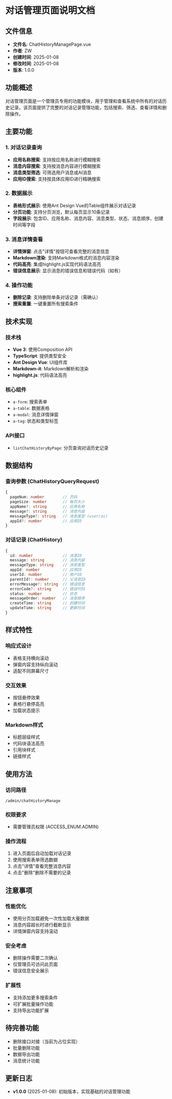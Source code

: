 # 对话管理页面说明文档

## 文件信息

- **文件名**: ChatHistoryManagePage.vue
- **作者**: ZW
- **创建时间**: 2025-01-08
- **修改时间**: 2025-01-08
- **版本**: 1.0.0

## 功能概述

对话管理页面是一个管理员专用的功能模块，用于管理和查看系统中所有的对话历史记录。该页面提供了完整的对话记录管理功能，包括搜索、筛选、查看详情和删除操作。

## 主要功能

### 1. 对话记录查询

- **应用名称搜索**: 支持按应用名称进行模糊搜索
- **消息内容搜索**: 支持按消息内容进行模糊搜索
- **消息类型筛选**: 可筛选用户消息或AI消息
- **应用ID搜索**: 支持按具体应用ID进行精确搜索

### 2. 数据展示

- **表格形式展示**: 使用Ant Design Vue的Table组件展示对话记录
- **分页功能**: 支持分页浏览，默认每页显示10条记录
- **字段展示**: 包含ID、应用名称、消息内容、消息类型、状态、消息顺序、创建时间等字段

### 3. 消息详情查看

- **详情弹窗**: 点击"详情"按钮可查看完整的消息信息
- **Markdown渲染**: 支持Markdown格式的消息内容渲染
- **代码高亮**: 集成highlight.js实现代码语法高亮
- **错误信息展示**: 显示消息的错误信息和错误代码（如有）

### 4. 操作功能

- **删除记录**: 支持删除单条对话记录（需确认）
- **搜索重置**: 一键重置所有搜索条件

## 技术实现

### 技术栈

- **Vue 3**: 使用Composition API
- **TypeScript**: 提供类型安全
- **Ant Design Vue**: UI组件库
- **Markdown-it**: Markdown解析和渲染
- **highlight.js**: 代码语法高亮

### 核心组件

- `a-form`: 搜索表单
- `a-table`: 数据表格
- `a-modal`: 消息详情弹窗
- `a-tag`: 状态和类型标签

### API接口

- `listChatHistoryByPage`: 分页查询对话历史记录

## 数据结构

### 查询参数 (ChatHistoryQueryRequest)

```typescript
{
  pageNum: number        // 页码
  pageSize: number       // 每页大小
  appName?: string       // 应用名称
  message?: string       // 消息内容
  messageType?: string   // 消息类型 (user/ai)
  appId?: number         // 应用ID
}
```

### 对话记录 (ChatHistory)

```typescript
{
  id: number             // 消息ID
  message: string        // 消息内容
  messageType: string    // 消息类型
  appId: number          // 应用ID
  userId: number         // 用户ID
  parentId?: number      // 父消息ID
  errorMessage?: string  // 错误信息
  errorCode?: string     // 错误代码
  status: number         // 状态
  messageOrder: number   // 消息顺序
  createTime: string     // 创建时间
  updateTime: string     // 更新时间
}
```

## 样式特性

### 响应式设计

- 表格支持横向滚动
- 弹窗内容支持纵向滚动
- 适配不同屏幕尺寸

### 交互效果

- 按钮悬停效果
- 表格行悬停高亮
- 加载状态提示

### Markdown样式

- 标题层级样式
- 代码块语法高亮
- 引用块样式
- 链接样式

## 使用方法

### 访问路径

```
/admin/chatHistoryManage
```

### 权限要求

- 需要管理员权限 (ACCESS_ENUM.ADMIN)

### 操作流程

1. 进入页面后自动加载对话记录
2. 使用搜索表单筛选数据
3. 点击"详情"查看完整消息内容
4. 点击"删除"删除不需要的记录

## 注意事项

### 性能优化

- 使用分页加载避免一次性加载大量数据
- 消息内容超长时进行截断显示
- 详情弹窗内容支持滚动

### 安全考虑

- 删除操作需要二次确认
- 仅管理员可访问此页面
- 错误信息安全展示

### 扩展性

- 支持添加更多搜索条件
- 可扩展批量操作功能
- 支持导出功能扩展

## 待完善功能

- 删除接口对接（当前为占位实现）
- 批量删除功能
- 数据导出功能
- 消息统计功能

## 更新日志

- **v1.0.0** (2025-01-08): 初始版本，实现基础的对话管理功能
